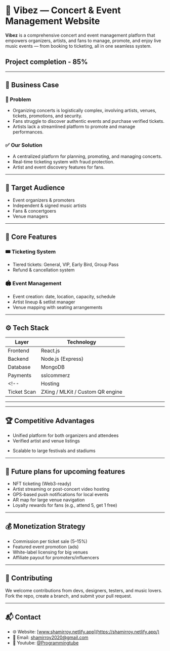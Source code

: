 # 🎤 Vibez — Concert & Event Management Website

**Vibez** is a comprehensive concert and event management platform that empowers organizers, artists, and fans to manage, promote, and enjoy live music events — from booking to ticketing, all in one seamless system.

## Project completion - 85%

---

## 💼 Business Case

### 🎯 Problem
- Organizing concerts is logistically complex, involving artists, venues, tickets, promotions, and security.
- Fans struggle to discover authentic events and purchase verified tickets.
- Artists lack a streamlined platform to promote and manage performances.

### ✅ Our Solution
- A centralized platform for planning, promoting, and managing concerts.
- Real-time ticketing system with fraud protection.
- Artist and event discovery features for fans.

---

## 👥 Target Audience

- Event organizers & promoters
- Independent & signed music artists
- Fans & concertgoers
- Venue managers

---

## 🌟 Core Features

### 🎟️ Ticketing System
- Tiered tickets: General, VIP, Early Bird, Group Pass
- Refund & cancellation system

### 🏟️ Event Management
- Event creation: date, location, capacity, schedule
- Artist lineup & setlist manager
- Venue mapping with seating arrangements

---

## ⚙️ Tech Stack

| Layer         | Technology                            |
|---------------|----------------------------------------|
| Frontend      | React.js                               |
| Backend       | Node.js (Express)                      |
| Database      | MongoDB                                |
| Payments      | sslcommerz                             |
<!-- | Hosting       | Vercel / Firebase / AWS                |
| Ticket Scan   | ZXing / MLKit / Custom QR engine       | -->

---
<!-- 
## 📈 KPIs

- Tickets sold per event
- Check-in success rate
- Repeat customer ratio
- Artist booking frequency
- Conversion rate from marketing campaigns -->

---

<!-- ## 🗺️ Roadmap

| Phase | Milestone                                                  |
|-------|------------------------------------------------------------|
| 1     | Basic event setup, ticketing & artist profile              |
| 2     | Mobile app launch with real-time check-in                  |
| 3     | Integrated marketing suite and affiliate promo             |
| 4     | Admin dashboards & analytics                               |
| 5     | AR concert experiences + blockchain ticket verification    |

--- -->

## 🏆 Competitive Advantages

- Unified platform for both organizers and attendees
- Verified artist and venue listings
<!-- - QR ticketing with fraud detection -->
<!-- - Offline ticket access and smart check-in -->
- Scalable to large festivals and stadiums

---

## 🔐 Future plans for upcoming features

- NFT ticketing (Web3-ready)
- Artist streaming or post-concert video hosting
- GPS-based push notifications for local events
- AR map for large venue navigation
- Loyalty rewards for fans (e.g., attend 5, get 1 free)

---

## 💰 Monetization Strategy

- Commission per ticket sale (5–15%)
- Featured event promotion (ads)
- White-label licensing for big venues
- Affiliate payout for promoters/influencers

---

## 🙌 Contributing

We welcome contributions from devs, designers, testers, and music lovers.
Fork the repo, create a branch, and submit your pull request.

---

## 📬 Contact

- 🌐 Website: [www.shamirroy.netlify.app](https://shamirroy.netlify.app/)
- 📧 Email: shamirroy2020@gmail.com
- 🎸 Youtube: [@Programmingtube](https://www.youtube.com/@programmingtube6961)

